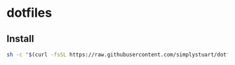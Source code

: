# dotfiles

## Install

```bash
sh -c "$(curl -fsSL https://raw.githubusercontent.com/simplystuart/dotfiles/master/install.sh)"
```
